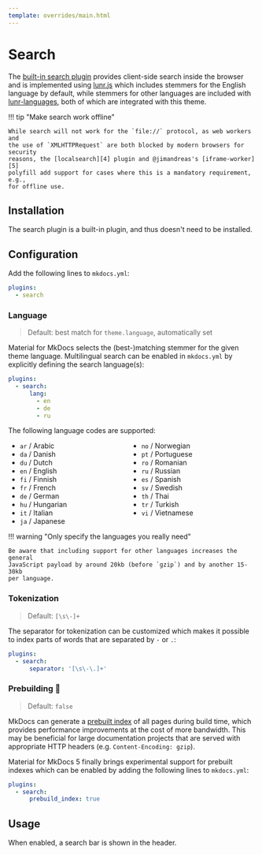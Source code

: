```yaml
---
template: overrides/main.html
---
```


# Search

The [built-in search plugin][1] provides client-side search inside the browser
and is implemented using [lunr.js][2] which includes stemmers for the English
language by default, while stemmers for other languages are included with 
[lunr-languages][3], both of which are integrated with this theme.

!!! tip "Make search work offline"

    While search will not work for the `file://` protocol, as web workers and
    the use of `XMLHTTPRequest` are both blocked by modern browsers for security
    reasons, the [localsearch][4] plugin and @jimandreas's [iframe-worker][5]
    polyfill add support for cases where this is a mandatory requirement, e.g.,
    for offline use.

  [1]: https://www.mkdocs.org/user-guide/configuration/#search
  [2]: https://lunrjs.com
  [3]: https://github.com/MihaiValentin/lunr-languages
  [4]: https://github.com/wilhelmer/mkdocs-localsearch
  [5]: https://github.com/jimandreas/iframe-worker

## Installation

The search plugin is a built-in plugin, and thus doesn't need to be installed.

## Configuration

Add the following lines to `mkdocs.yml`:

``` yaml
plugins:
  - search
```

### Language

> Default: best match for `theme.language`, automatically set

Material for MkDocs selects the (best-)matching stemmer for the given theme
language. Multilingual search can be enabled in `mkdocs.yml` by explicitly
defining the search language(s):

``` yaml
plugins:
  - search:
      lang:
        - en
        - de
        - ru
```

The following language codes are supported:

<style>
  .md-language-list {
    -webkit-columns: 2;
       -moz-columns: 2;
            columns: 2;
  }
  .md-language-list li {
    -webkit-column-break-inside: avoid;
              page-break-inside: avoid;
                   break-inside: avoid;
  }
</style>
<ul class="md-language-list">
  <li><code>ar</code> / Arabic</li>
  <li><code>da</code> / Danish</li>
  <li><code>du</code> / Dutch</li>
  <li><code>en</code> / English</li>
  <li><code>fi</code> / Finnish</li>
  <li><code>fr</code> / French</li>
  <li><code>de</code> / German</li>
  <li><code>hu</code> / Hungarian</li>
  <li><code>it</code> / Italian</li>
  <li><code>ja</code> / Japanese</li>
  <li><code>no</code> / Norwegian</li>
  <li><code>pt</code> / Portuguese</li>
  <li><code>ro</code> / Romanian</li>
  <li><code>ru</code> / Russian</li>
  <li><code>es</code> / Spanish</li>
  <li><code>sv</code> / Swedish</li>
  <li><code>th</code> / Thai</li>
  <li><code>tr</code> / Turkish</li>
  <li><code>vi</code> / Vietnamese</li>
</ul>

!!! warning "Only specify the languages you really need"

    Be aware that including support for other languages increases the general
    JavaScript payload by around 20kb (before `gzip`) and by another 15-30kb
    per language.

### Tokenization

> Default: `[\s\-]+`

The separator for tokenization can be customized which makes it possible to
index parts of words that are separated by `-` or `.`:

``` yaml
plugins:
  - search:
      separator: '[\s\-\.]+'
```

### Prebuilding :hatching_chick:

> Default: `false`

MkDocs can generate a [prebuilt index][6] of all pages during build time, which
provides performance improvements at the cost of more bandwidth. This may be
beneficial for large documentation projects that are served with appropriate
HTTP headers (e.g. `Content-Encoding: gzip`).

Material for MkDocs 5 finally brings experimental support for prebuilt indexes
which can be enabled by adding the following lines to `mkdocs.yml`:

``` yaml
plugins:
  - search:
      prebuild_index: true
```

  [6]: https://www.mkdocs.org/user-guide/configuration/#prebuild_index

## Usage

When enabled, a search bar is shown in the header.
